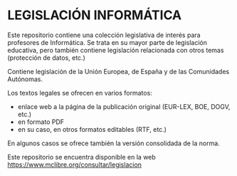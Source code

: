 # LEGISLACIÓN INFORMÁTICA

Este repositorio contiene una colección legislativa de interés para profesores de Informática. Se trata en su mayor parte de legislación educativa, pero también contiene legislación relacionada con otros temas (protección de datos, etc.)

Contiene legislación de la Unión Europea, de España y de las Comunidades Autónomas.

Los textos legales se ofrecen en varios formatos:
-   enlace web a la página de la publicación original (EUR-LEX, BOE, DOGV, etc.)
-   en formato PDF
-   en su caso, en otros formatos editables (RTF, etc.)

En algunos casos se ofrece también la versión consolidada de la norma.

Este repositorio se encuentra disponible en la web https://www.mclibre.org/consultar/legislacion
